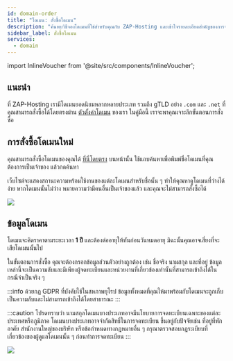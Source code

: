```yaml
---
id: domain-order
title: "โดเมน: สั่งซื้อโดเมน"
description: "ค้นพบวิธีจองโดเมนที่ใช่สำหรับคุณกับ ZAP-Hosting และเข้าใจรายละเอียดสำคัญของการจดทะเบียน → เรียนรู้เพิ่มเติมตอนนี้"
sidebar_label: สั่งซื้อโดเมน
services:
  - domain
---
```


import InlineVoucher from '@site/src/components/InlineVoucher';

## แนะนำ

ที่ ZAP-Hosting เรามีโดเมนยอดนิยมหลากหลายประเภท รวมถึง gTLD อย่าง `.com` และ `.net` ที่คุณสามารถสั่งซื้อได้โดยตรงผ่าน [ตัวตั้งค่าโดเมน](https://zap-hosting.com/en/shop/product/domain/) ของเรา ในคู่มือนี้ เราจะพาคุณเจาะลึกขั้นตอนการสั่งซื้อ

## การสั่งซื้อโดเมนใหม่

คุณสามารถสั่งซื้อโดเมนของคุณได้ [ที่นี่โดยตรง](https://zap-hosting.com/en/shop/product/domain/) บนหน้านั้น ใช้แถบค้นหาเพื่อพิมพ์ชื่อโดเมนที่คุณต้องการเป็นเจ้าของ แล้วกดค้นหา

เว็บไซต์จะแสดงสถานะความพร้อมใช้งานของแต่ละโดเมนสำหรับชื่อนั้น ๆ ทำให้คุณหาดูโดเมนที่ว่างได้ง่าย หากโดเมนนั้นไม่ว่าง หมายความว่ามีคนอื่นเป็นเจ้าของแล้ว และคุณจะไม่สามารถสั่งซื้อได้

![](https://screensaver01.zap-hosting.com/index.php/s/cmdoBKgzYeJPPJH/preview)

## ข้อมูลโดเมน

โดเมนจะคิดราคาตามระยะเวลา **1 ปี** และต้องต่ออายุให้ทันก่อนวันหมดอายุ มิฉะนั้นคุณอาจเสี่ยงที่จะเสียโดเมนนั้นไป

ในขั้นตอนการสั่งซื้อ คุณจะต้องกรอกข้อมูลส่วนตัวอย่างถูกต้อง เช่น ชื่อจริง นามสกุล และที่อยู่ ข้อมูลเหล่านี้จะเป็นความลับและมีเพียงผู้จดทะเบียนและหน่วยงานที่เกี่ยวข้องเท่านั้นที่สามารถเข้าถึงได้ในกรณีจำเป็นจริง ๆ

:::info
ด้วยกฎ GDPR ที่บังคับใช้ในสหภาพยุโรป ข้อมูลทั้งหมดที่คุณให้มาพร้อมกับโดเมนจะถูกเก็บเป็นความลับและไม่สามารถเข้าถึงได้โดยสาธารณะ
:::

:::caution 
โปรดทราบว่า นามสกุลโดเมนบางประเภทอาจมีนโยบายการจดทะเบียนเฉพาะของแต่ละประเทศหรือภูมิภาค โดเมนบางประเภทอาจจำกัดสิทธิ์ในการจดทะเบียน ขึ้นอยู่กับปัจจัยเช่น ที่อยู่ที่พักอาศัย สำนักงานใหญ่ของบริษัท หรือข้อกำหนดทางกฎหมายอื่น ๆ กรุณาตรวจสอบกฎระเบียบที่เกี่ยวข้องของผู้ดูแลโดเมนนั้น ๆ ก่อนทำการจดทะเบียน
:::

![](https://screensaver01.zap-hosting.com/index.php/s/d5gNX5mkpctk2c3/preview)

<InlineVoucher />